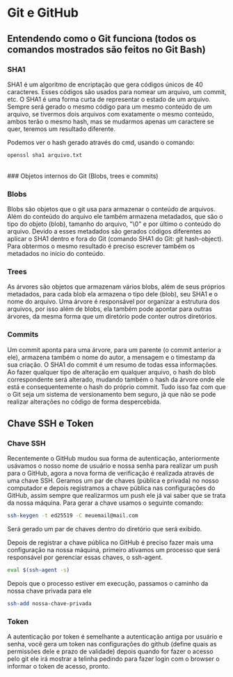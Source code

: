 # Git e GitHub
## Entendendo como o Git funciona (todos os comandos mostrados são feitos no Git Bash)

### SHA1
SHA1 é um algoritmo de encriptação que gera códigos únicos de 40 caracteres. Esses códigos são usados para nomear um arquivo, um commit, etc. O SHA1 é uma forma curta de representar o estado de um arquivo. Sempre será gerado o mesmo código para um mesmo conteúdo de um arquivo, se tivermos dois arquivos com exatamente o mesmo conteúdo, ambos terão o mesmo hash, mas se mudarmos apenas um caractere se quer, teremos um resultado diferente.

Podemos ver o hash gerado através do cmd, usando o comando:
```bash
openssl sha1 arquivo.txt
```
<br />
### Objetos internos do Git (Blobs, trees e commits)

### Blobs
Blobs são objetos que o git usa para armazenar o conteúdo de arquivos. Além do conteúdo do arquivo ele também armazena metadados, que são o tipo do objeto (blob), tamanho do arquivo, "\0" e por último o conteúdo do arquivo.
Devido a esses metadados são gerados códigos diferentes ao aplicar o SHA1 dentro e fora do Git (comando SHA1 do Git: git hash-object). Para obtermos o mesmo resultado é preciso escrever também os metadados no início do conteúdo.

### Trees
As árvores são objetos que armazenam vários blobs, além de seus próprios metadados, para cada blob ela armazena o tipo dele (blob), seu SHA1 e o nome do arquivo. Uma árvore é responsável por organizar a estrutura dos arquivos, por isso além de blobs, ela também pode apontar para outras árvores, da mesma forma que um diretório pode conter outros diretórios.

### Commits
Um commit aponta para uma árvore, para um parente (o commit anterior a ele), armazena também o nome do autor, a mensagem e o timestamp da sua criação. O SHA1 do commit é um resumo de todas essa informações. Ao fazer qualquer tipo de alteração em qualquer arquivo, o hash do blob correspondente será alterado, mudando também o hash da árvore onde ele está e consequentemente o hash do próprio commit. Tudo isso faz com que o Git seja um sistema de versionamento bem seguro, já que não se pode realizar alterações no código de forma despercebida.

## Chave SSH e Token
### Chave SSH
Recentemente o GitHub mudou sua forma de autenticação, anteriormente usávamos o nosso nome de usuário e nossa senha para realizar um push para o GitHub, agora a nova forma de verificação é realizada através de uma chave SSH. Geramos um par de chaves (pública e privada) no nosso computador e depois registramos a chave pública nas configurações do GitHub, assim sempre que realizarmos um push ele já vai saber que se trata da nossa máquina.
Para gerar a chave usamos o seguinte comando:
```bash
ssh-keygen -t ed25519 -C meuemail@mail.com
```
Será gerado um par de chaves dentro do diretório que será exibido.

Depois de registrar a chave pública no GitHub é preciso fazer mais uma configuração na nossa máquina, primeiro ativamos um processo que será responsável por gerenciar essas chaves, o ssh-agent.
```bash
eval $(ssh-agent -s)
```
Depois que o processo estiver em execução, passamos o caminho da nossa chave privada para ele
```bash
ssh-add nossa-chave-privada
```
### Token
A autenticação por token é semelhante a autenticação antiga por usuário e senha, você gera um token nas configurações do github (define quais as permissões dele e prazo de validade) depois quando for fazer o acesso pelo git ele irá mostrar a telinha pedindo para fazer login com o browser o informar o token de acesso, pronto.